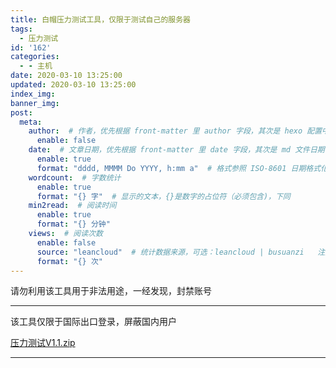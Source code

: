 ```yaml
---
title: 白帽压力测试工具，仅限于测试自己的服务器
tags:
  - 压力测试
id: '162'
categories:
  - - 主机
date: 2020-03-10 13:25:00
updated: 2020-03-10 13:25:00
index_img: 
banner_img: 
post:
  meta:
    author:  # 作者，优先根据 front-matter 里 author 字段，其次是 hexo 配置中 author 值
      enable: false
    date:  # 文章日期，优先根据 front-matter 里 date 字段，其次是 md 文件日期
      enable: true
      format: "dddd, MMMM Do YYYY, h:mm a"  # 格式参照 ISO-8601 日期格式化
    wordcount:  # 字数统计
      enable: true
      format: "{} 字"  # 显示的文本，{}是数字的占位符（必须包含)，下同
    min2read:  # 阅读时间
      enable: true
      format: "{} 分钟"
    views:  # 阅读次数
      enable: false
      source: "leancloud"  # 统计数据来源，可选：leancloud | busuanzi   注意不蒜子会间歇抽风
      format: "{} 次"
---
```


请勿利用该工具用于非法用途，一经发现，封禁账号

* * *

该工具仅限于国际出口登录，屏蔽国内用户

[压力测试V1.1.zip](/2020/03/10/162/652989123.zip)

* * *